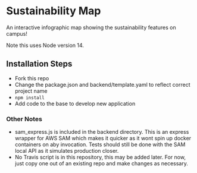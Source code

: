 # Sustainability Map
An interactive infographic map showing the sustainability features on campus! 

Note this uses Node version 14.

## Installation Steps
- Fork this repo
- Change the package.json and backend/template.yaml to reflect correct project name
- ```npm install```
- Add code to the base to develop new application

### Other Notes
- sam_express.js is included in the backend directory. This is an express wrapper for AWS SAM which makes it quicker as it wont spin up docker containers on aby invocation. Tests should still be done with the SAM local API as it simulates production closer.
- No Travis script is in this repository, this may be added later. For now, just copy one out of an existing repo and make changes as necessary.
